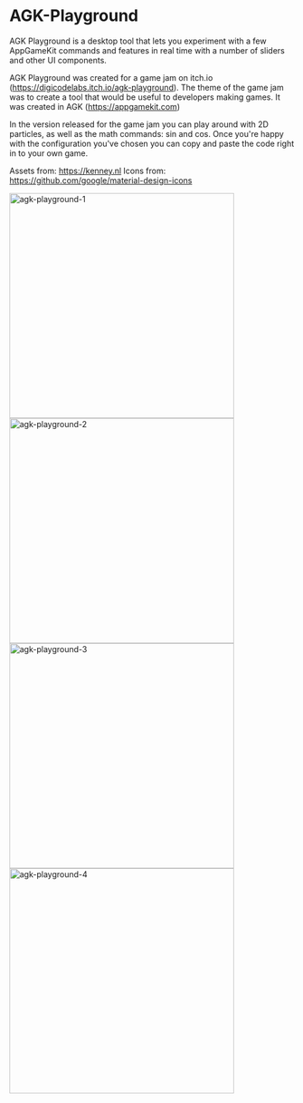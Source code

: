 # AGK-Playground
 
AGK Playground is a desktop tool that lets you experiment with a few AppGameKit commands and features in real time with a number of sliders and other UI components.

AGK Playground was created for a game jam on itch.io (https://digicodelabs.itch.io/agk-playground). The theme of the game jam was to create a tool that would be useful to developers making games. It was created in AGK (https://appgamekit.com)

In the version released for the game jam you can play around with 2D particles, as well as the math commands: sin and cos. Once you're happy with the configuration you've chosen you can copy and paste the code right in to your own game.

Assets from: https://kenney.nl
Icons from: https://github.com/google/material-design-icons

<img width="397" alt="agk-playground-1" src="https://github.com/DigicodeLabs/AGK-Playground/assets/43001133/becb2297-a570-4806-bbcc-07a2b5d06353">
<img width="397" alt="agk-playground-2" src="https://github.com/DigicodeLabs/AGK-Playground/assets/43001133/4631aff8-75db-4f97-b5e9-a8b2bc453be4">
<img width="397" alt="agk-playground-3" src="https://github.com/DigicodeLabs/AGK-Playground/assets/43001133/ef82a498-82a7-4e8f-8c65-d1bf55cd2fb2">
<img width="397" alt="agk-playground-4" src="https://github.com/DigicodeLabs/AGK-Playground/assets/43001133/4ea231e3-5b69-4339-878a-19960c31ec66">
